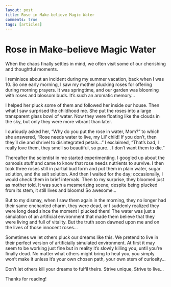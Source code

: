 ```yaml
---
layout: post
title: Rose in Make-believe Magic Water
comments: true
tags: [articles]
---
```


# Rose in Make-believe Magic Water

When the chaos finally settles in mind, we often visit some of our cherishing and thoughtful moments.

I reminisce about an incident during my summer vacation, back when I was 10. So one early morning, I saw my mother plucking roses for offering during morning prayers. It was springtime, and our garden was blooming with roses and blossom buds. It’s such an aromatic memory…

I helped her pluck some of them and followed her inside our house. Then what I saw surprised the childhood me. She put the roses into a large transparent glass bowl of water. Now they were floating like the clouds in the sky, but only they were more vibrant than later.

I curiously asked her, “Why do you put the rose in water, Mom?” to which she answered, “Rose needs water to live, my Lil’ child! If you don’t, then they’ll die and shrivel to disintegrated petals…” I exclaimed, “That’s bad, I really love them, they smell so beautiful, so pure… I don’t want them to die.”

Thereafter the scientist in me started experimenting. I googled up about the osmosis stuff and came to know that rose needs nutrients to survive. I then took three roses still in partial bud form and put them in plain water, sugar solution, and the salt solution. And then I waited for the day; occasionally, I would check them in brief intervals. Then to my surprise, they bloomed just as mother told. It was such a mesmerizing scene; despite being plucked from its stem, it still lives and blooms! So awesome…

But to my dismay, when I saw them again in the morning, they no longer had their same enchanted charm, they were dead, or I suddenly realized they were long dead since the moment I plucked them! The water was just a simulation of an artificial environment that made them believe that they were living and full of vitality. But the truth soon dawned upon me and on the lives of those innocent roses…

Sometimes we let others pluck our dreams like this. We pretend to live in their perfect version of artificially simulated environment. At first it may seem to be working just fine but in reality it’s slowly killing you, until you’re finally dead. No matter what others might bring to heal you, you simply won’t make it unless it’s your own chosen path, your own stem of curiosity…

Don’t let others kill your dreams to fulfil theirs. Strive unique, Strive to live…

Thanks for reading!
